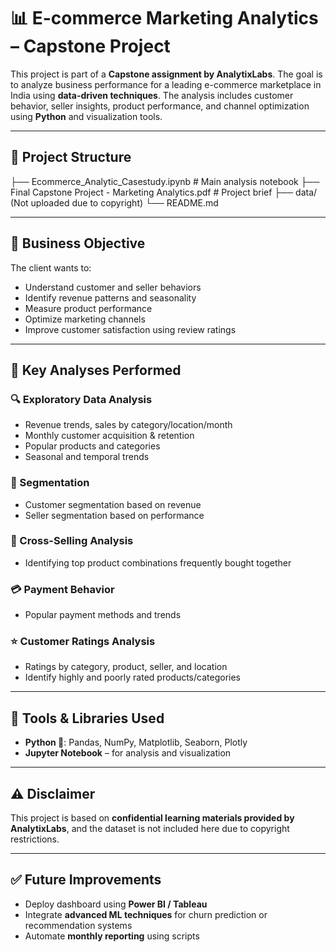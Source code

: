 # 📊 E-commerce Marketing Analytics – Capstone Project  

This project is part of a **Capstone assignment by AnalytixLabs**. The goal is to analyze business performance for a leading e-commerce marketplace in India using **data-driven techniques**. The analysis includes customer behavior, seller insights, product performance, and channel optimization using **Python** and visualization tools.  

---

## 📁 Project Structure  

├── Ecommerce_Analytic_Casestudy.ipynb # Main analysis notebook
├── Final Capstone Project - Marketing Analytics.pdf # Project brief
├── data/ (Not uploaded due to copyright)
└── README.md

---

## 🧾 Business Objective  

The client wants to:  
- Understand customer and seller behaviors  
- Identify revenue patterns and seasonality  
- Measure product performance  
- Optimize marketing channels  
- Improve customer satisfaction using review ratings  

---

## 📌 Key Analyses Performed  

### 🔍 Exploratory Data Analysis  
- Revenue trends, sales by category/location/month  
- Monthly customer acquisition & retention  
- Popular products and categories  
- Seasonal and temporal trends  

### 👥 Segmentation  
- Customer segmentation based on revenue  
- Seller segmentation based on performance  

### 🔗 Cross-Selling Analysis  
- Identifying top product combinations frequently bought together  

### 💳 Payment Behavior  
- Popular payment methods and trends  

### ⭐ Customer Ratings Analysis  
- Ratings by category, product, seller, and location  
- Identify highly and poorly rated products/categories  

---

## 🧪 Tools & Libraries Used  
- **Python 🐍**: Pandas, NumPy, Matplotlib, Seaborn, Plotly  
- **Jupyter Notebook** – for analysis and visualization  

---

## ⚠️ Disclaimer  
This project is based on **confidential learning materials provided by AnalytixLabs**, and the dataset is not included here due to copyright restrictions.  

---

## ✅ Future Improvements  
- Deploy dashboard using **Power BI / Tableau**  
- Integrate **advanced ML techniques** for churn prediction or recommendation systems  
- Automate **monthly reporting** using scripts  
